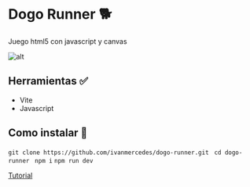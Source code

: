 # Dogo Runner 🐕
Juego html5 con javascript y canvas

![alt](./preview.gif)


## Herramientas ✅
- Vite
- Javascript

## Como instalar 🚀
`git clone https://github.com/ivanmercedes/dogo-runner.git
`
`cd dogo-runner
`
` npm i
`
`npm run dev
`

[Tutorial](https://www.youtube.com/watch?v=7JtLHJbm0kA)